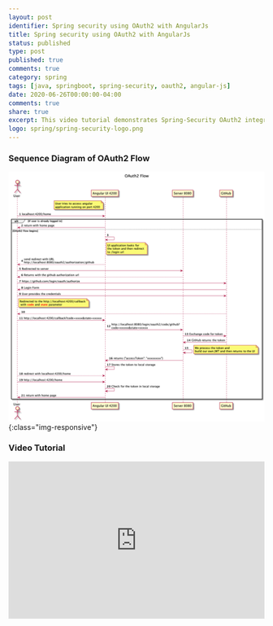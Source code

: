 ```yaml
---
layout: post
identifier: Spring security using OAuth2 with AngularJs
title: Spring security using OAuth2 with AngularJs
status: published
type: post
published: true
comments: true
category: spring
tags: [java, springboot, spring-security, oauth2, angular-js]
date: 2020-06-26T00:00:00-04:00
comments: true
share: true
excerpt: This video tutorial demonstrates Spring-Security OAuth2 integration Angular JS 8. 
logo: spring/spring-security-logo.png
---
```

<style>
.videoWrapper {
    position: relative;
    padding-bottom: 56.25%; /* 16:9 */
    padding-top: 25px;
    height: 0;
}
.videoWrapper iframe {
    position: absolute;
    top: 0;
    left: 0;
    width: 100%;
    height: 100%;
}
</style>
### Sequence Diagram of OAuth2 Flow

![OAuth2Flow](/public/images/spring/OAuthFlow.png){:class="img-responsive"}

### Video Tutorial

<div class="videoWrapper">
    <iframe width="560" height="315" src="https://www.youtube.com/embed/znwuUgqKo_o" frameborder="0" allow="accelerometer; autoplay; encrypted-media; gyroscope; picture-in-picture" allowfullscreen></iframe>
</div>
